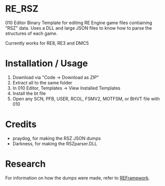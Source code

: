 # RE_RSZ
010 Editor Binary Template for editing RE Engine game files contiaining "RSZ" data.
Uses a DLL and large JSON files to know how to parse the structures of each game.

Currently works for RE8, RE3 and DMC5

# Installation / Usage
1. Download via "Code -> Download as ZIP"
2. Extract all to the same folder
3. In 010 Editor, Templates -> View Installed Templates
4. Install the bt file
5. Open any SCN, PFB, USER, RCOL, FSMV2, MOTFSM, or BHVT file with 010

# Credits
* praydog, for making the RSZ JSON dumps
* Darkness, for making the RSZparser.DLL

# Research
For information on how the dumps were made, refer to [REFramework](https://github.com/praydog/REFramework/tree/master/reversing/rsz).
